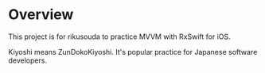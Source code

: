# Overview

This project is for rikusouda to practice MVVM with RxSwift for iOS.

Kiyoshi means ZunDokoKiyoshi. It's popular practice for Japanese software developers.
